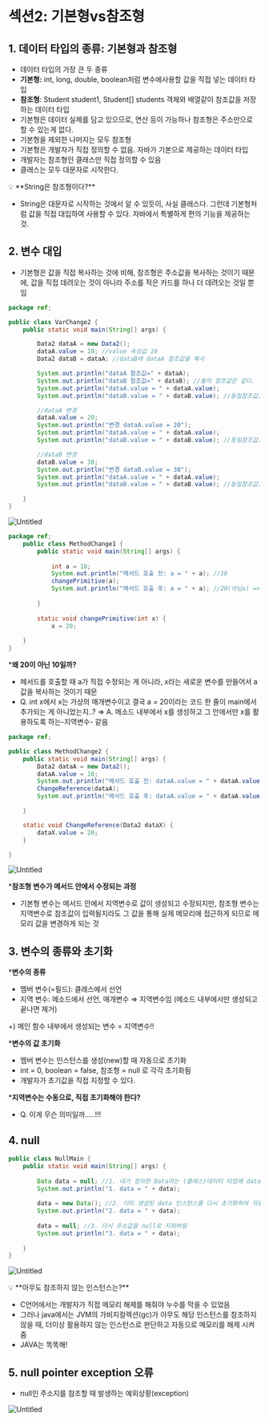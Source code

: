 # 섹션2: 기본형vs참조형

## 1. 데이터 타입의 종류: 기본형과 참조형

- 데이터 타입의 가장 큰 두 종류
- **기본형:** int, long, double, boolean처럼 변수에사용할 값을 직접 넣는 데이터 타입
- **참조형**: Student student1, Student[] students 객체와 배열같이 참조값을 저장하는 데이터 타입
- 기본형은 데이터 실체를 담고 있으므로, 연산 등이 가능하나 참조형은 주소만으로 할 수 있는게 없다.
- 기본형을 제외한 나머지는 모두 참조형
- 기본형은 개발자가 직접 정의할 수 없음. 자바가 기본으로 제공하는 데이터 타입
- 개발자는 참조형인 클래스만 직접 정의할 수 있음
- 클래스는 모두 대문자로 시작한다.

<aside>
💡 **String은 참조형이다?**

- String은 대문자로 시작하는 것에서 알 수 있듯이, 사실 클래스다. 그런데 기본형처럼 값을 직접 대입하여 사용할 수 있다. 자바에서 특별하게 편의 기능을 제공하는 것.
</aside>

## 2. 변수 대입

- 기본형은 값을 직접 복사하는 것에 비해, 참조형은 주소값을 복사하는 것이기 때문에, 값을 직접 데려오는 것이 아니라 주소를 적은 카드를 하나 더 데려오는 것일 뿐임

```java
package ref;

public class VarChange2 {
    public static void main(String[] args) {

        Data2 dataA = new Data2();
        dataA.value = 10; //value 속성값 10
        Data2 dataB = dataA; //dataB에 dataA 참조값을 복사

        System.out.println("dataA 참조값=" + dataA);
        System.out.println("dataB 참조값=" + dataB); //둘의 참조값은 같다.
        System.out.println("dataA.value = " + dataA.value);
        System.out.println("dataB.value = " + dataB.value); //동일참조값.value이므로 같다.

        //dataA 변경
        dataA.value = 20;
        System.out.println("변경 dataA.value = 20");
        System.out.println("dataA.value = " + dataA.value);
        System.out.println("dataB.value = " + dataB.value); //동일참조값.value이므로 20으로 같다.

        //dataB 변경
        dataB.value = 30;
        System.out.println("변경 dataB.value = 30");
        System.out.println("dataA.value = " + dataA.value);
        System.out.println("dataB.value = " + dataB.value); //동일참조값.value이므로 30으로 같다.

    }
}
```

![Untitled](%E1%84%89%E1%85%A6%E1%86%A8%E1%84%89%E1%85%A7%E1%86%AB2%20%E1%84%80%E1%85%B5%E1%84%87%E1%85%A9%E1%86%AB%E1%84%92%E1%85%A7%E1%86%BCvs%E1%84%8E%E1%85%A1%E1%86%B7%E1%84%8C%E1%85%A9%E1%84%92%E1%85%A7%E1%86%BC%209602f5fcb8814ddea78b65596293602f/Untitled.png)

```java
package ref;
	public class MethodChange1 {
		public static void main(String[] args) {
		
			int a = 10;
			System.out.println("메서드 호출 전: a = " + a); //10
			changePrimitive(a);
			System.out.println("메서드 호출 후: a = " + a); //20(아님x) => 10
		
		}
		
		static void changePrimitive(int x) {
			x = 20;
		
	}
}
```

***왜 20이 아닌 10일까?**

- 메서드를 호출할 때 a가 직접 수정되는 게 아니라,  x라는 새로운 변수를 만들어서 a값을 복사하는 것이기 때문
- Q. int x에서 x는 가상의 매개변수이고 결국 a = 20이라는 코드 한 줄이 main에서 추가되는 게 아니었는지..?  ⇒ A. 메소드 내부에서 x를 생성하고 그 안에서만 x를 활용하도록 하는-지역변수- 같음

```java
package ref;

public class MethodChange2 {
    public static void main(String[] args) {
        Data2 dataA = new Data2();
        dataA.value = 10;
        System.out.println("메서드 호출 전: dataA.value = " + dataA.value);
        ChangeReference(dataA);
        System.out.println("메서드 호출 후: dataA.value = " + dataA.value);

    }

    static void ChangeReference(Data2 dataX) {
        dataX.value = 20;
    }

}
```

![Untitled](%E1%84%89%E1%85%A6%E1%86%A8%E1%84%89%E1%85%A7%E1%86%AB2%20%E1%84%80%E1%85%B5%E1%84%87%E1%85%A9%E1%86%AB%E1%84%92%E1%85%A7%E1%86%BCvs%E1%84%8E%E1%85%A1%E1%86%B7%E1%84%8C%E1%85%A9%E1%84%92%E1%85%A7%E1%86%BC%209602f5fcb8814ddea78b65596293602f/Untitled%201.png)

***참조형 변수가 메서드 안에서 수정되는 과정**

- 기본형 변수는 메서드 안에서 지역변수로 값이 생성되고 수정되지만, 참조형 변수는 지역변수로 참조값이 입력될지라도 그 값을 통해 실제 메모리에 접근하게 되므로 메모리 값을 변경하게 되는 것

## 3. 변수의 종류와 초기화

***변수의 종류**

- 멤버 변수(=필드): 클래스에서 선언
- 지역 변수: 메소드에서 선언, 매개변수 ⇒ 지역변수임 (메소드 내부에서만 생성되고 끝나면 제거)

+) 메인 함수 내부에서 생성되는 변수 = 지역변수!!

***변수의 값 초기화**

- 멤버 변수는 인스턴스를 생성(new)할 때 자동으로 초기화
- int = 0, boolean = false, 참조형 = null 로 각각 초기화됨
- 개발자가 초기값을 직접 지정할 수 있다.

***지역변수는 수동으로, 직접 초기화해야 한다?**

- Q. 이게 무슨 의미일까…..!!!

## 4. null

```java
public class NullMain {
    public static void main(String[] args) {
    
        Data data = null; //1. 내가 정의한 Data라는 (클래스)데이터 타입에 data 인스턴스를 생성할 건데, 초기값 주소를 따로 null로 지정하겠다.
        System.out.println("1. data = " + data);
        
        data = new Data(); //2. 이미 생성된 data 인스턴스를 다시 초기화하여 자동 주소값 생성
        System.out.println("2. data = " + data);
        
        data = null; //3. 다시 주소값을 null로 지워버림
        System.out.println("3. data = " + data);
        
    }
}
```

![Untitled](%E1%84%89%E1%85%A6%E1%86%A8%E1%84%89%E1%85%A7%E1%86%AB2%20%E1%84%80%E1%85%B5%E1%84%87%E1%85%A9%E1%86%AB%E1%84%92%E1%85%A7%E1%86%BCvs%E1%84%8E%E1%85%A1%E1%86%B7%E1%84%8C%E1%85%A9%E1%84%92%E1%85%A7%E1%86%BC%209602f5fcb8814ddea78b65596293602f/Untitled%202.png)

<aside>
💡 **아무도 참조하지 않는 인스턴스는?**

- C언어에서는 개발자가 직접 메모리 해제를 해줘야 누수를 막을 수 있었음
- 그러나 java에서는 JVM의 가비지컬렉션(gc)가 아무도 해당 인스턴스를 참조하지 않을 때, 더이상 활용하지 않는 인스턴스로 판단하고 자동으로 메모리를 해제 시켜줌
- JAVA는 똑똑해!
</aside>

## 5. null pointer exception 오류

- null인 주소지를 참조할 때 발생하는 예외상황(exception)

![Untitled](%E1%84%89%E1%85%A6%E1%86%A8%E1%84%89%E1%85%A7%E1%86%AB2%20%E1%84%80%E1%85%B5%E1%84%87%E1%85%A9%E1%86%AB%E1%84%92%E1%85%A7%E1%86%BCvs%E1%84%8E%E1%85%A1%E1%86%B7%E1%84%8C%E1%85%A9%E1%84%92%E1%85%A7%E1%86%BC%209602f5fcb8814ddea78b65596293602f/Untitled%203.png)